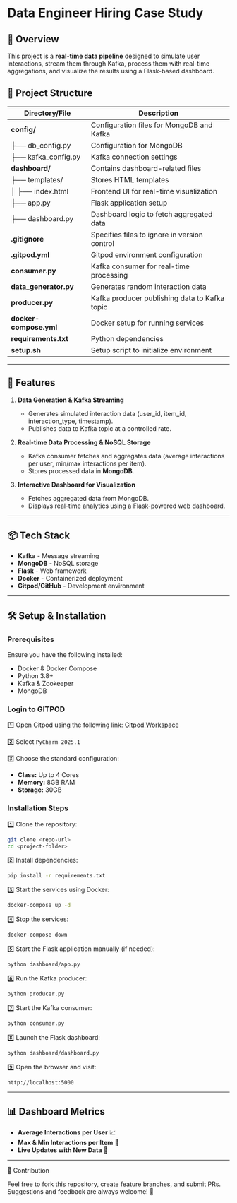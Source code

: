 # Data Engineer Hiring Case Study

## 📌 Overview

This project is a **real-time data pipeline** designed to simulate user interactions, stream them through Kafka, process them with real-time aggregations, and visualize the results using a Flask-based dashboard.

## 📂 Project Structure

| Directory/File         | Description                                   |
| ---------------------- | --------------------------------------------- |
| **config/**            | Configuration files for MongoDB and Kafka     |
| ├── db_config.py      | Configuration for MongoDB                     |
| ├── kafka_config.py   | Kafka connection settings                     |
| **dashboard/**         | Contains dashboard-related files              |
| ├── templates/        | Stores HTML templates                         |
| │   ├── index.html    | Frontend UI for real-time visualization       |
| ├── app.py            | Flask application setup                       |
| ├── dashboard.py      | Dashboard logic to fetch aggregated data      |
| **.gitignore**         | Specifies files to ignore in version control  |
| **.gitpod.yml**        | Gitpod environment configuration              |
| **consumer.py**        | Kafka consumer for real-time processing       |
| **data_generator.py**  | Generates random interaction data             |
| **producer.py**        | Kafka producer publishing data to Kafka topic |
| **docker-compose.yml** | Docker setup for running services             |
| **requirements.txt**   | Python dependencies                           |
| **setup.sh**           | Setup script to initialize environment        |

---

## 🚀 Features

1. **Data Generation & Kafka Streaming**
   - Generates simulated interaction data (user_id, item_id, interaction_type, timestamp).
   - Publishes data to Kafka topic at a controlled rate.

2. **Real-time Data Processing & NoSQL Storage**
   - Kafka consumer fetches and aggregates data (average interactions per user, min/max interactions per item).
   - Stores processed data in **MongoDB**.

3. **Interactive Dashboard for Visualization**
   - Fetches aggregated data from MongoDB.
   - Displays real-time analytics using a Flask-powered web dashboard.

---

## 📦 Tech Stack

- **Kafka** - Message streaming
- **MongoDB** - NoSQL storage
- **Flask** - Web framework
- **Docker** - Containerized deployment
- **Gitpod/GitHub** - Development environment

---

## 🛠️ Setup & Installation

### Prerequisites

Ensure you have the following installed:

- Docker & Docker Compose
- Python 3.8+
- Kafka & Zookeeper
- MongoDB

### Login to GITPOD

1️⃣ Open Gitpod using the following link:
   [Gitpod Workspace](https://gitpod.io/#https://github.com/shivajalabagari/dataengineer_casestudy)

2️⃣ Select `PyCharm 2025.1`

3️⃣ Choose the standard configuration:
   - **Class:** Up to 4 Cores
   - **Memory:** 8GB RAM
   - **Storage:** 30GB

### Installation Steps

1️⃣ Clone the repository:
```bash
git clone <repo-url>
cd <project-folder>
```

2️⃣ Install dependencies:
```bash
pip install -r requirements.txt
```

3️⃣ Start the services using Docker:
```bash
docker-compose up -d
```

4️⃣ Stop the services:
```bash
docker-compose down
```

5️⃣ Start the Flask application manually (if needed):
```bash
python dashboard/app.py
```

6️⃣ Run the Kafka producer:
```bash
python producer.py
```

7️⃣ Start the Kafka consumer:
```bash
python consumer.py
```

8️⃣ Launch the Flask dashboard:
```bash
python dashboard/dashboard.py
```

9️⃣ Open the browser and visit:
```
http://localhost:5000
```

---

## 📊 Dashboard Metrics

- **Average Interactions per User** 📈
- **Max & Min Interactions per Item** 🔢
- **Live Updates with New Data** 🔄

---
🤝 Contribution

Feel free to fork this repository, create feature branches, and submit PRs. Suggestions and feedback are always welcome! 🎉


